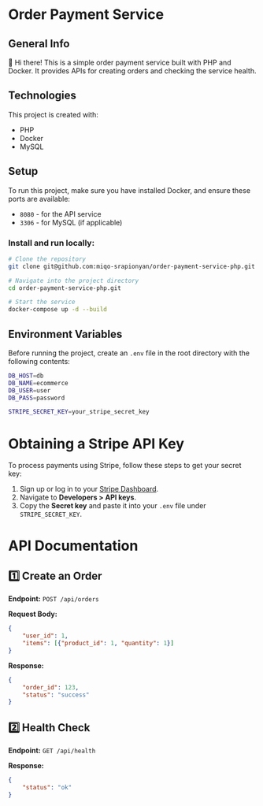 # Order Payment Service

## General Info  
👋 Hi there! This is a simple order payment service built with PHP and Docker. It provides APIs for creating orders and checking the service health.  

## Technologies  
This project is created with:  
- PHP  
- Docker
- MySQL  

## Setup  
To run this project, make sure you have installed Docker, and ensure these ports are available:  

- `8080` - for the API service  
- `3306` - for MySQL (if applicable)  

### Install and run locally:  

```sh
# Clone the repository
git clone git@github.com:miqo-srapionyan/order-payment-service-php.git

# Navigate into the project directory
cd order-payment-service-php.git

# Start the service
docker-compose up -d --build
```

## Environment Variables
Before running the project, create an `.env` file in the root directory with the following contents:
```sh
DB_HOST=db
DB_NAME=ecommerce
DB_USER=user
DB_PASS=password

STRIPE_SECRET_KEY=your_stripe_secret_key
```

# Obtaining a Stripe API Key

To process payments using Stripe, follow these steps to get your secret key:

1.  Sign up or log in to your [Stripe Dashboard](https://dashboard.stripe.com/).
2.  Navigate to **Developers > API keys**.
3.  Copy the **Secret key** and paste it into your `.env` file under `STRIPE_SECRET_KEY`.

# API Documentation

## 1️⃣ Create an Order

**Endpoint:** `POST /api/orders`

**Request Body:**

```json
{
    "user_id": 1,
    "items": [{"product_id": 1, "quantity": 1}]
}
```

**Response:**

```json
{
    "order_id": 123,
    "status": "success"
}
```

## 2️⃣ Health Check

**Endpoint:** `GET /api/health`

**Response:**

```json
{
    "status": "ok"
}
```

